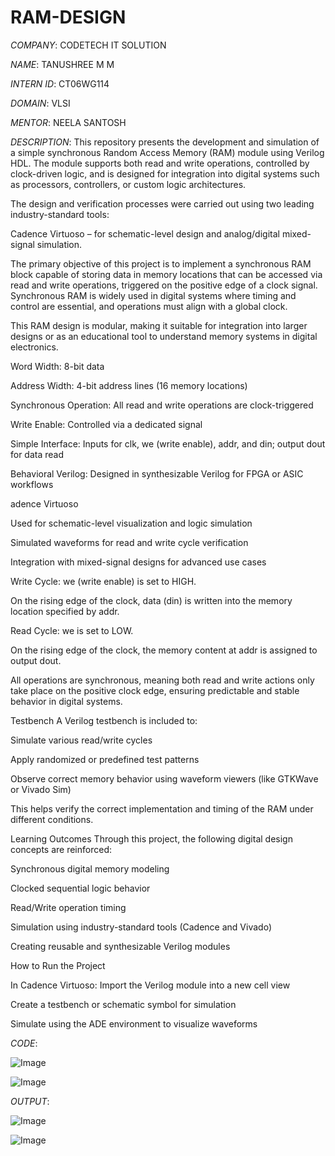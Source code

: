 # RAM-DESIGN

*COMPANY*: CODETECH IT SOLUTION

*NAME*: TANUSHREE M M

*INTERN ID*: CT06WG114

*DOMAIN*: VLSI

*MENTOR*: NEELA SANTOSH

*DESCRIPTION*:
This repository presents the development and simulation of a simple synchronous Random Access Memory (RAM) module using Verilog HDL. The module supports both read and write operations, controlled by clock-driven logic, and is designed for integration into digital systems such as processors, controllers, or custom logic architectures.

The design and verification processes were carried out using two leading industry-standard tools:

Cadence Virtuoso – for schematic-level design and analog/digital mixed-signal simulation.

The primary objective of this project is to implement a synchronous RAM block capable of storing data in memory locations that can be accessed via read and write operations, triggered on the positive edge of a clock signal. Synchronous RAM is widely used in digital systems where timing and control are essential, and operations must align with a global clock.

This RAM design is modular, making it suitable for integration into larger designs or as an educational tool to understand memory systems in digital electronics.

Word Width: 8-bit data

Address Width: 4-bit address lines (16 memory locations)

Synchronous Operation: All read and write operations are clock-triggered

Write Enable: Controlled via a dedicated signal

Simple Interface: Inputs for clk, we (write enable), addr, and din; output dout for data read

Behavioral Verilog: Designed in synthesizable Verilog for FPGA or ASIC workflows

adence Virtuoso

Used for schematic-level visualization and logic simulation

Simulated waveforms for read and write cycle verification

Integration with mixed-signal designs for advanced use cases

Write Cycle:
we (write enable) is set to HIGH.

On the rising edge of the clock, data (din) is written into the memory location specified by addr.

Read Cycle:
we is set to LOW.

On the rising edge of the clock, the memory content at addr is assigned to output dout.

All operations are synchronous, meaning both read and write actions only take place on the positive clock edge, ensuring predictable and stable behavior in digital systems.

 Testbench
A Verilog testbench is included to:

Simulate various read/write cycles

Apply randomized or predefined test patterns

Observe correct memory behavior using waveform viewers (like GTKWave or Vivado Sim)

This helps verify the correct implementation and timing of the RAM under different conditions.

Learning Outcomes
Through this project, the following digital design concepts are reinforced:

Synchronous digital memory modeling

Clocked sequential logic behavior

Read/Write operation timing

Simulation using industry-standard tools (Cadence and Vivado)

Creating reusable and synthesizable Verilog modules

How to Run the Project

In Cadence Virtuoso:
Import the Verilog module into a new cell view

Create a testbench or schematic symbol for simulation

Simulate using the ADE environment to visualize waveforms

*CODE*:

![Image](https://github.com/user-attachments/assets/2ba677d1-9d11-4d57-9962-3dea653e7940)

![Image](https://github.com/user-attachments/assets/30132cc6-7525-4bf0-b097-77837297155b)



*OUTPUT*:

![Image](https://github.com/user-attachments/assets/c13179bf-6d88-4d25-aa04-aba01cb66bfa)

![Image](https://github.com/user-attachments/assets/30c5408b-52e7-4f49-8a2c-840a595807f3)




